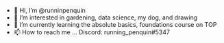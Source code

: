 - 👋 Hi, I’m @runninpenquin
- 👀 I’m interested in gardening, data science, my dog, and drawing
- 🌱 I’m currently learning the absolute basics, foundations course on TOP
- 📫 How to reach me ... Discord: running_penquin#5347

<!---
runninpenquin/runninpenquin is a ✨ special ✨ repository because its `README.md` (this file) appears on your GitHub profile.
You can click the Preview link to take a look at your changes.
--->
